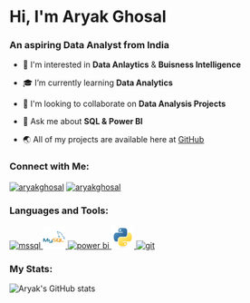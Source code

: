 <h1 align="left">Hi, I'm Aryak Ghosal </h1>
<h3 align="left">An aspiring Data Analyst from India</h3>

- 🌱 I'm interested in **Data Anlaytics** & **Buisness Intelligence**

- 🎓 I’m currently learning **Data Analytics**

- 🔭 I'm looking to collaborate on **Data Analysis Projects**

- 💬 Ask me about **SQL & Power BI**

- 🌏 All of my projects are available here at [GitHub](https://github.com/aryakghosal?tab=repositories)


<h3 align="left">Connect with Me:</h3>
<p align="left">
<a href="https://linkedin.com/in/aryakghosal" target="blank"><img align="center" src="https://upload.wikimedia.org/wikipedia/commons/thumb/8/81/LinkedIn_icon.svg/768px-LinkedIn_icon.svg.png" alt="aryakghosal" height="30" width="30" /></a>
<a href="https://www.hackerrank.com/aryakghosal" target="blank"><img align="center" src="https://upload.wikimedia.org/wikipedia/commons/thumb/4/40/HackerRank_Icon-1000px.png/900px-HackerRank_Icon-1000px.png?20200508182226" alt="aryakghosal" height="30" width="30" /></a>
</p>

<h3 align="left">Languages and Tools:</h3>
<p align="left"> </a> <a href="https://www.microsoft.com/en-us/sql-server" target="_blank" rel="noreferrer"> <img src="https://www.svgrepo.com/show/303229/microsoft-sql-server-logo.svg" alt="mssql" width="40" height="40"/> </a> <a href="https://www.mysql.com/" target="_blank" rel="noreferrer"> <img src="https://raw.githubusercontent.com/devicons/devicon/master/icons/mysql/mysql-original-wordmark.svg" alt="mysql" width="40" height="40"/> </a> <a href="https://powerbi.microsoft.com/en-au/" target="_blank" rel="noreferrer"> <img src="https://upload.wikimedia.org/wikipedia/commons/thumb/c/cf/New_Power_BI_Logo.svg/900px-New_Power_BI_Logo.svg.png?20210102182532" alt="power bi" width="30" height="30"/> </a> <a href="https://www.python.org" target="_blank" rel="noreferrer"> <img src="https://raw.githubusercontent.com/devicons/devicon/master/icons/python/python-original.svg" alt="python" width="40" height="40"/> </a> <a href="https://git-scm.com/" target="_blank" rel="noreferrer"> <img src="https://www.vectorlogo.zone/logos/git-scm/git-scm-icon.svg" alt="git" width="35" height="35"/> </a> <h3 align="left">My Stats:</h3> </p>

![Aryak's GitHub stats](https://github-readme-stats.vercel.app/api?username=aryakghosal&show_icons=true&hide=contribs&theme=tokyonight)
